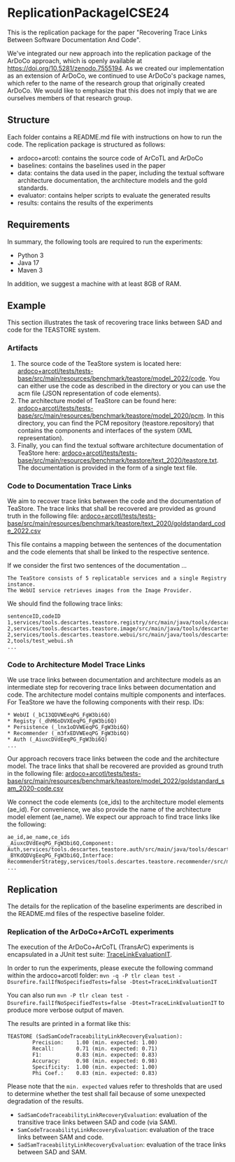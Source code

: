 # ReplicationPackageICSE24
This is the replication package for the paper "Recovering Trace Links Between Software Documentation And Code".

We've integrated our new approach into the replication package of the ArDoCo approach, which is openly available at https://doi.org/10.5281/zenodo.7555194.
As we created our implementation as an extension of ArDoCo, we continued to use ArDoCo's package names, which refer to the name of the research group that originally created ArDoCo.
We would like to emphasize that this does not imply that we are ourselves members of that research group.

## Structure
Each folder contains a README.md file with instructions on how to run the code.
The replication package is structured as follows:
* ardoco+arcotl: contains the source code of ArCoTL and ArDoCo
* baselines: contains the baselines used in the paper
* data: contains the data used in the paper, including the textual software architecture documentation, the architecture models and the gold standards.
* evaluator: contains helper scripts to evaluate the generated results
* results: contains the results of the experiments

## Requirements
In summary, the following tools are required to run the experiments:
* Python 3
* Java 17
* Maven 3

In addition, we suggest a machine with at least 8GB of RAM.

## Example
This section illustrates the task of recovering trace links between SAD and code for the TEASTORE system.

### Artifacts
1. The source code of the TeaStore system is located here: [ardoco+arcotl/tests/tests-base/src/main/resources/benchmark/teastore/model_2022/code](ardoco+arcotl/tests/tests-base/src/main/resources/benchmark/teastore/model_2022/code). You can either use the code as described in the directory or you can use the acm file (JSON representation of code elements).
2. The architecture model of TeaStore can be found here: [ardoco+arcotl/tests/tests-base/src/main/resources/benchmark/teastore/model_2020/pcm](ardoco+arcotl/tests/tests-base/src/main/resources/benchmark/teastore/model_2020/pcm). In this directory, you can find the PCM repository (teastore.repository) that contains the components and interfaces of the system (XML representation).
3. Finally, you can find the textual software architecture documentation of TeaStore here: [ardoco+arcotl/tests/tests-base/src/main/resources/benchmark/teastore/text_2020/teastore.txt](ardoco+arcotl/tests/tests-base/src/main/resources/benchmark/teastore/text_2020/teastore.txt). The documentation is provided in the form of a single text file.

### Code to Documentation Trace Links
We aim to recover trace links between the code and the documentation of TeaStore.
The trace links that shall be recovered are provided as ground truth in the following file:
[ardoco+arcotl/tests/tests-base/src/main/resources/benchmark/teastore/text_2020/goldstandard_code_2022.csv](ardoco+arcotl/tests/tests-base/src/main/resources/benchmark/teastore/text_2020/goldstandard_code_2022.csv)

This file contains a mapping between the sentences of the documentation and the code elements that shall be linked to the respective sentence.

If we consider the first two sentences of the documentation ...
```text
The TeaStore consists of 5 replicatable services and a single Registry instance.
The WebUI service retrieves images from the Image Provider.
```

We should find the following trace links:
```csv
sentenceID,codeID
1,services/tools.descartes.teastore.registry/src/main/java/tools/descartes/teastore/registry/
2,services/tools.descartes.teastore.image/src/main/java/tools/descartes/teastore/image/
2,services/tools.descartes.teastore.webui/src/main/java/tools/descartes/teastore/webui/
2,tools/test_webui.sh
...
```

### Code to Architecture Model Trace Links
We use trace links between documentation and architecture models as an intermediate step for recovering trace links between documentation and code.
The architecture model contains multiple components and interfaces.
For TeaStore we have the following components with their resp. IDs:
```text
* WebUI (_bC13QDVWEeqPG_FgW3bi6Q)
* Registy (_dhM6oDVXEeqPG_FgW3bi6Q)
* Persistence (_lnx1oDVWEeqPG_FgW3bi6Q)
* Recommender (_m3fxEDVWEeqPG_FgW3bi6Q)
* Auth (_AiuxcDVdEeqPG_FgW3bi6Q)
...
```

Our approach recovers trace links between the code and the architecture model.
The trace links that shall be recovered are provided as ground truth in the following file: [ardoco+arcotl/tests/tests-base/src/main/resources/benchmark/teastore/model_2022/goldstandard_sam_2020-code.csv](ardoco+arcotl/tests/tests-base/src/main/resources/benchmark/teastore/model_2022/goldstandard_sam_2020-code.csv)

We connect the code elements (ce_ids) to the architecture model elements (ae_id).
For convenience, we also provide the name of the architecture model element (ae_name).
We expect our approach to find trace links like the following:

```csv
ae_id,ae_name,ce_ids
_AiuxcDVdEeqPG_FgW3bi6Q,Component: Auth,services/tools.descartes.teastore.auth/src/main/java/tools/descartes/teastore/auth/
_BYKdQDVgEeqPG_FgW3bi6Q,Interface: RecommenderStrategy,services/tools.descartes.teastore.recommender/src/main/java/tools/descartes/teastore/recommender/algorithm/IRecommender.java
...
```


## Replication
The details for the replication of the baseline experiments are described in the README.md files of the respective baseline folder.

### Replication of the ArDoCo+ArCoTL experiments
The execution of the ArDoCo+ArCoTL (TransArC) experiments is encapsulated in a JUnit test suite: [TraceLinkEvaluationIT](ardoco+arcotl/tests/tests-tlr/src/test/java/edu/kit/kastel/mcse/ardoco/core/tests/integration/TraceLinkEvaluationIT.java).

In order to run the experiments, please execute the following command within the ardoco+arcotl folder: `mvn -q -P tlr clean test -Dsurefire.failIfNoSpecifiedTests=false -Dtest=TraceLinkEvaluationIT`

You can also run `mvn -P tlr clean test -Dsurefire.failIfNoSpecifiedTests=false -Dtest=TraceLinkEvaluationIT` to produce more verbose output of maven.

The results are printed in a format like this:
```
TEASTORE (SadSamCodeTraceabilityLinkRecoveryEvaluation):
        Precision:    1.00 (min. expected: 1.00)
        Recall:       0.71 (min. expected: 0.71)
        F1:           0.83 (min. expected: 0.83)
        Accuracy:     0.98 (min. expected: 0.98)
        Specificity:  1.00 (min. expected: 1.00)
        Phi Coef.:    0.83 (min. expected: 0.83)

```
Please note that the `min. expected` values refer to thresholds that are used to determine whether the test shall fail because of some unexpected degradation of the results.

* `SadSamCodeTraceabilityLinkRecoveryEvaluation`: evaluation of the transitive trace links between SAD and code (via SAM).
* `SamCodeTraceabilityLinkRecoveryEvaluation`: evaluation of the trace links between SAM and code.
* `SadSamTraceabilityLinkRecoveryEvaluation`: evaluation of the trace links between SAD and SAM.
